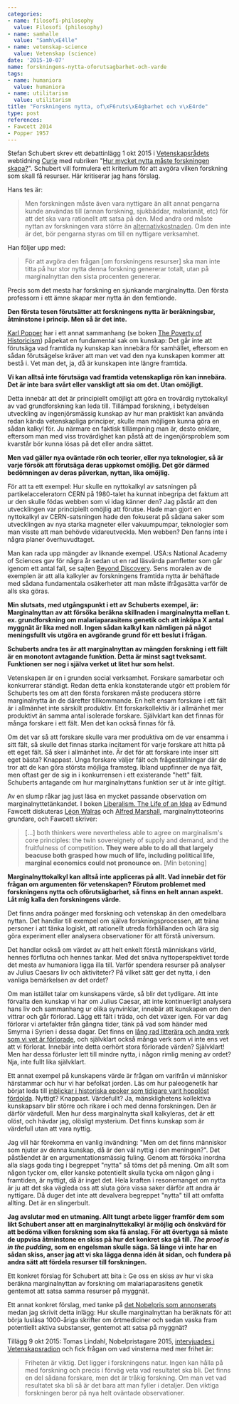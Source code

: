 ```yaml
---
categories:
- name: filosofi-philosophy
  value: Filosofi (philosophy)
- name: samhalle
  value: "Samh\xE4lle"
- name: vetenskap-science
  value: Vetenskap (science)
date: '2015-10-07'
name: forskningens-nytta-oforutsagbarhet-och-varde
tags:
- name: humaniora
  value: humaniora
- name: utilitarism
  value: utilitarism
title: "Forskningens nytta, of\xF6ruts\xE4gbarhet och v\xE4rde"
type: post
references:
- Fawcett 2014
- Popper 1957
---
```

Stefan Schubert skrev ett debattinlägg 1 okt 2015 i [Vetenskapsrådets](http://vr.se/) webtidning [Curie](http://www.tidningencurie.se/) med rubriken "[Hur mycket nytta måste forskningen skapa?](http://bloggar.tidningencurie.se/stefanschubert/hur-mycket-nytta-maste-forskningen-skapa/)". Schubert vill formulera ett kriterium för att avgöra vilken forskning som skall få resurser. Här kritiserar jag hans förslag.

Hans tes är:

> Men forskningen måste även vara nyttigare än allt annat pengarna kunde användas till (annan forskning, sjukbäddar, malarianät, etc) för att det ska vara rationellt att satsa på den. Med andra ord måste nyttan av forskningen vara större än <u>alternativkostnaden</u>. Om den inte är det, bör pengarna styras om till en nyttigare verksamhet.

Han följer upp med:

> För att avgöra den frågan [om forskningens resurser] ska man inte titta på hur stor nytta denna forskning genererar totalt, utan på marginalnyttan den sista procenten genererar.

Precis som det mesta har forskning en sjunkande marginalnytta. Den första professorn i ett ämne skapar mer nytta än den femtionde.

**Den första tesen förutsätter att forskningens nytta är beräkningsbar, åtminstone i princip. Men så är det inte.**

[Karl Popper](/karl-popper/) har i ett annat sammanhang (se boken [The Poverty of Historicism](/library/9780710046161.html)) påpekat en fundamental sak om kunskap: Det går inte att förutsäga vad framtida ny kunskap kan innebära för samhället, eftersom en sådan förutsägelse kräver att man vet vad den nya kunskapen kommer att bestå i. Vet man det, ja, då är kunskapen inte längre framtida.

**Vi kan alltså inte förutsäga vad framtida vetenskapliga rön kan innebära. Det är inte bara svårt eller vanskligt att sia om det. Utan omöjligt.**

Detta innebär att det är principiellt omöjligt att göra en trovärdig nyttokalkyl av vad grundforskning kan leda till. Tillämpad forskning, i betydelsen utveckling av ingenjörsmässig kunskap av hur man praktiskt kan använda redan kända vetenskapliga principer, skulle man möjligen kunna göra en sådan kalkyl för. Ju närmare en faktisk tillämpning man är, desto enklare, eftersom man med viss trovärdighet kan påstå att de ingenjörsproblem som kvarstår bör kunna lösas på det eller andra sättet.

**Men vad gäller nya oväntade rön och teorier, eller nya teknologier, så är varje försök att förutsäga deras uppkomst omöjlig. Det gör därmed bedömningen av deras påverkan, nyttan, lika omöjlig.**

För att ta ett exempel: Hur skulle en nyttokalkyl av satsningen på partikelacceleratorn CERN på 1980-talet ha kunnat inbegripa det faktum att ur den skulle födas webben som vi idag känner den? Jag påstår att den utvecklingen var principiellt omöjlig att förutse. Hade man gjort en nyttokalkyl av CERN-satsningen hade den fokuserat på sådana saker som utvecklingen av nya starka magneter eller vakuumpumpar, teknologier som man visste att man behövde vidareutveckla. Men webben? Den fanns inte i några planer överhuvudtaget.

Man kan rada upp mängder av liknande exempel. USA:s National Academy of Sciences gav för några år sedan ut en rad läsvärda pamfletter som går igenom ett antal fall, se sajten [Beyond Discovery](http://www.nasonline.org/publications/beyond-discovery/). Sens moralen av de exemplen är att alla kalkyler av forskningens framtida nytta är behäftade med sådana fundamentala osäkerheter att man måste ifrågasätta varför de alls ska göras.

**Min slutsats, med utgångspunkt i ett av Schuberts exempel, är: Marginalnyttan av att försöka beräkna skillnaden i marginalnytta mellan t. ex. grundforskning om malariaparasitens genetik och att inköpa X antal myggnät är lika med noll. Ingen sådan kalkyl kan nämligen på något meningsfullt vis utgöra en avgörande grund för ett beslut i frågan.**

**Schuberts andra tes är att marginalnyttan av mängden forskning i ett fält är en monotont avtagande funktion. Detta är minst sagt tveksamt. Funktionen ser nog i själva verket ut litet hur som helst.**

Vetenskapen är en i grunden social verksamhet. Forskare samarbetar och konkurrerar ständigt. Redan detta enkla konstaterande utgör ett problem för Schuberts tes om att den första forskaren måste producera större marginalnytta än de därefter tillkommande. En helt ensam forskare i ett fält är i allmänhet inte särskilt produktiv. Ett forskarkollektiv är i allmänhet mer produktivt än samma antal isolerade forskare. Självklart kan det finnas för många forskare i ett fält. Men det kan också finnas för få.

Om det var så att forskare skulle vara mer produktiva om de var ensamma i sitt fält, så skulle det finnas starka incitament för varje forskare att hitta på ett eget fält. Så sker i allmänhet inte. Är det för att forskare inte inser sitt eget bästa? Knappast. Unga forskare väljer fält och frågeställningar där de tror att de kan göra största möjliga framsteg. Ibland uppfinner de nya fält, men oftast ger de sig in i konkurrensen i ett existerande "hett" fält. Schuberts antagande om hur marginalnyttans funktion ser ut är inte giltigt.

Av en slump råkar jag just läsa en mycket passande observation om marginalnyttetänkandet. I boken [Liberalism. The Life of an Idea](/library/9780691156897.html) av Edmund Fawcett diskuteras [Léon Walras](https://en.wikipedia.org/wiki/L%C3%A9on_Walras) och [Alfred Marshall](https://en.wikipedia.org/wiki/Alfred_Marshall), marginalnyttoteorins grundare, och Fawcett skriver:

> [...] both thinkers were nevertheless able to agree on marginalism's core principles: the twin sovereignety of supply and demand, and the fruitfulness of competition. **They were able to do all that largely beacuse both grasped how much of life, including political life, marginal economics could not pronounce on.** [Min betoning]

**Marginalnyttokalkyl kan alltså inte appliceras på allt. Vad innebär det för frågan om argumenten för vetenskapen? Förutom problemet med forskningens nytta och oförutsägbarhet, så finns en helt annan aspekt. Låt mig kalla den forskningens värde.**

Det finns andra poänger med forskning och vetenskap än den omedelbara nyttan. Det handlar till exempel om själva forskningsprocessen, att träna personer i att tänka logiskt, att rationellt utreda förhållanden och lära sig göra experiment eller analysera observationer för att förstå universum.

Det handlar också om värdet av att helt enkelt förstå människans värld, hennes förflutna och hennes tankar. Med det snäva nyttoperspektivet torde det mesta av humaniora ligga illa till. Varför spendera resurser på analyser av Julius Caesars liv och aktiviteter? På vilket sätt ger det nytta, i den vanliga bemärkelsen av det ordet?

Om man istället talar om kunskapens värde, så blir det tydligare. Att inte förvalta den kunskap vi har om Julius Caesar, att inte kontinuerligt analysera hans liv och sammanhang ur olika synvinklar, innebär att kunskapen om den vittrar och går förlorad. Lägg ett fält i träda, och det växer igen. För var dag förlorar vi artefakter från gångna tider, tänk på vad som händer med Smyrna i Syrien i dessa dagar. Det finns en [lång rad litterära och andra verk som vi vet är förlorade](https://en.wikipedia.org/wiki/Lost_work), och självklart också många verk som vi inte ens vet att vi förlorat. Innebär inte detta oerhört stora förlorade värden? Självklart! Men har dessa förluster lett till mindre nytta, i någon rimlig mening av ordet? Nja, inte fullt lika självklart.

Ett annat exempel på kunskapens värde är frågan om varifrån vi människor härstammar och hur vi har befolkat jorden. Läs om hur paleogenetik har börjat leda till [inblickar i historiska epoker som tidigare varit hopplöst fördolda](http://aeon.co/magazine/science/what-can-paleogenetics-tell-us-about-prehistory/). Nyttigt? Knappast. Värdefullt? Ja, mänsklighetens kollektiva kunskapsarv blir större och rikare i och med denna forskningen. Den är därför värdefull. Men hur dess marginalnytta skall kalkyleras, det är ett olöst, och hävdar jag, olösligt mysterium. Det finns kunskap som är värdefull utan att vara nyttig.

Jag vill här förekomma en vanlig invändning: "Men om det finns människor som njuter av denna kunskap, då är den väl nyttig i den meningen?". Det påståendet är en argumentationsmässig fuling. Genom att försöka inordna alla slags goda ting i begreppet "nytta" så töms det på mening. Om allt som någon tycker om, eller kanske potentiellt skulla tycka om någon gång i framtiden, är nyttigt, då är inget det. Hela kraften i resonemanget om nytta är ju att det ska vägleda oss att sluta göra vissa saker därför att andra är nyttigare. Då duger det inte att devalvera begreppet "nytta" till att omfatta allting. Det är en slingerbult.

**Jag avslutar med en utmaning. Allt tungt arbete ligger framför dem som likt Schubert anser att en marginalnyttekalkyl är möjlig och önskvärd för att bedöma vilken forskning som ska få anslag. För att övertyga så måste de uppvisa åtminstone en skiss på hur det konkret ska gå till. *The proof is in the pudding*, som en engelsman skulle säga. Så länge vi inte har en sådan skiss, anser jag att vi ska lägga denna idén åt sidan, och fundera på andra sätt att fördela resurser till forskningen.**

Ett konkret förslag för Schubert att bita i: Ge oss en skiss av hur vi ska beräkna marginalnyttan av forskning om malariaparasitens genetik gentemot att satsa samma resurser på myggnät.

Ett annat konkret förslag, med tanke på [det Nobelpris som annonserats](http://www.nobelprize.org/nobel_prizes/medicine/laureates/2015/press.html) medan jag skrivit detta inlägg: Hur skulle marginalnyttan ha beräknats för att börja lusläsa 1000-åriga skrifter om örtmediciner och sedan vaska fram potentiellt aktiva substanser, gentemot att satsa på myggnät?

Tillägg 9 okt 2015: Tomas Lindahl, Nobelpristagare 2015, [intervjuades i Vetenskapsradion](http://sverigesradio.se/sida/artikel.aspx?programid=406&artikel=6274741) och fick frågan om vad vinsterna med mer frihet är:

> Friheten är viktig. Det ligger i forskningens natur. Ingen kan hålla på med forskning och precis i förväg veta vad resultatet ska bli. Det finns en del sådana forskare, men det är tråkig forskning. Om man vet vad resultatet ska bli så är det bara att man fyller i detaljer. Den viktiga forskningen beror på nya helt oväntade observationer.

